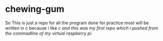 # chewing-gum
So This is just a repo for all the program done for practice
most will be written in c because i like c
<i> and this was my first repo which i pushed from the commadline of my virtual raspberry pi<i>
